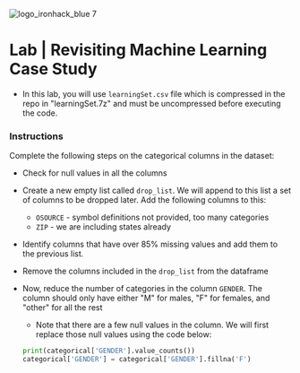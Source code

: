 ![logo_ironhack_blue 7](https://user-images.githubusercontent.com/23629340/40541063-a07a0a8a-601a-11e8-91b5-2f13e4e6b441.png)

# Lab | Revisiting Machine Learning Case Study

- In this lab, you will use `learningSet.csv` file which is compressed in the repo in "learningSet.7z" and must be uncompressed before executing the code. 

### Instructions

Complete the following steps on the categorical columns in the dataset:

- Check for null values in all the columns
- Create a new empty list called `drop_list`. We will append to this list a set of columns to be dropped later. Add the following columns to this:
    - `OSOURCE` - symbol definitions not provided, too many categories
    - `ZIP` - we are including states already
- Identify columns that have over 85% missing values and add them to the previous list.
- Remove the columns included in the `drop_list` from the dataframe
- Now, reduce the number of categories in the column `GENDER`. The column should only have either "M" for males, "F" for females, and "other" for all the rest
    - Note that there are a few null values in the column. We will first replace those null values using the code below:

    ```python
    print(categorical['GENDER'].value_counts())
    categorical['GENDER'] = categorical['GENDER'].fillna('F')
    ```



